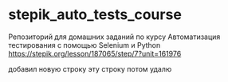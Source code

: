 # stepik_auto_tests_course
Репозиторий для домашних заданий по курсу Автоматизация тестирования с помощью Selenium и Python
https://stepik.org/lesson/187065/step/7?unit=161976

добавил новую строку 
эту строку потом удалю